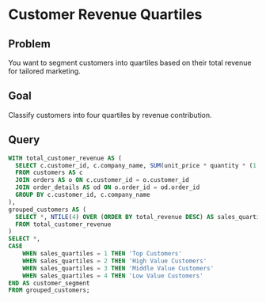 
# Customer Revenue Quartiles

## Problem
You want to segment customers into quartiles based on their total revenue for tailored marketing.

## Goal
Classify customers into four quartiles by revenue contribution.

## Query
```sql
WITH total_customer_revenue AS (
  SELECT c.customer_id, c.company_name, SUM(unit_price * quantity * (1 - discount)) AS total_revenue
  FROM customers AS c
  JOIN orders AS o ON c.customer_id = o.customer_id
  JOIN order_details AS od ON o.order_id = od.order_id
  GROUP BY c.customer_id, c.company_name
),
grouped_customers AS (
  SELECT *, NTILE(4) OVER (ORDER BY total_revenue DESC) AS sales_quartiles
  FROM total_customer_revenue
)
SELECT *,
CASE
    WHEN sales_quartiles = 1 THEN 'Top Customers'
    WHEN sales_quartiles = 2 THEN 'High Value Customers'
    WHEN sales_quartiles = 3 THEN 'Middle Value Customers'
    WHEN sales_quartiles = 4 THEN 'Low Value Customers'
END AS customer_segment
FROM grouped_customers;

